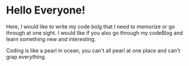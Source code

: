 <h1>Hello Everyone!</h1>
<p>Here, I would like to write my code bolg that I need to memorize or go through at one sight. I would like if you also go through my codeBlog and learn something new and interesting.</p>
<p>Coding is like a pearl in ocean, you can't all pearl at one place and can't grap everything.</p>
